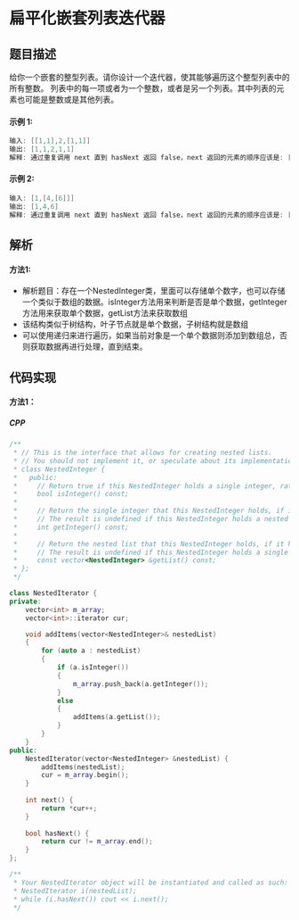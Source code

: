 # 扁平化嵌套列表迭代器

## 题目描述
给你一个嵌套的整型列表。请你设计一个迭代器，使其能够遍历这个整型列表中的所有整数。
列表中的每一项或者为一个整数，或者是另一个列表。其中列表的元素也可能是整数或是其他列表。

#### 示例 1:
```c
输入: [[1,1],2,[1,1]]
输出: [1,1,2,1,1]
解释: 通过重复调用 next 直到 hasNext 返回 false，next 返回的元素的顺序应该是: [1,1,2,1,1]。
```

#### 示例 2:
```c
输入: [1,[4,[6]]]
输出: [1,4,6]
解释: 通过重复调用 next 直到 hasNext 返回 false，next 返回的元素的顺序应该是: [1,4,6]。
```

## 解析
#### 方法1:
- 解析题目：存在一个NestedInteger类，里面可以存储单个数字，也可以存储一个类似于数组的数据。isInteger方法用来判断是否是单个数据，getInteger方法用来获取单个数据，getList方法来获取数组
- 该结构类似于树结构，叶子节点就是单个数据，子树结构就是数组
- 可以使用递归来进行遍历，如果当前对象是一个单个数据则添加到数组总，否则获取数据再进行处理，直到结束。

## 代码实现
#### 方法1：
##### CPP
```C++
/**
 * // This is the interface that allows for creating nested lists.
 * // You should not implement it, or speculate about its implementation
 * class NestedInteger {
 *   public:
 *     // Return true if this NestedInteger holds a single integer, rather than a nested list.
 *     bool isInteger() const;
 *
 *     // Return the single integer that this NestedInteger holds, if it holds a single integer
 *     // The result is undefined if this NestedInteger holds a nested list
 *     int getInteger() const;
 *
 *     // Return the nested list that this NestedInteger holds, if it holds a nested list
 *     // The result is undefined if this NestedInteger holds a single integer
 *     const vector<NestedInteger> &getList() const;
 * };
 */

class NestedIterator {
private:
    vector<int> m_array;
    vector<int>::iterator cur;

    void addItems(vector<NestedInteger>& nestedList)
    {
        for (auto a : nestedList)
        {
            if (a.isInteger())
            {
                m_array.push_back(a.getInteger());
            }
            else
            {
                addItems(a.getList());
            }
        }
    }
public:
    NestedIterator(vector<NestedInteger> &nestedList) {
        addItems(nestedList);
        cur = m_array.begin();
    }
    
    int next() {
        return *cur++;
    }
    
    bool hasNext() {
        return cur != m_array.end();
    }
};

/**
 * Your NestedIterator object will be instantiated and called as such:
 * NestedIterator i(nestedList);
 * while (i.hasNext()) cout << i.next();
 */
```